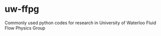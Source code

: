# uw-ffpg
Commonly used python codes for research in University of Waterloo Fluid Flow Physics Group
